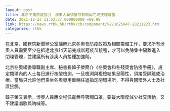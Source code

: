 ```yaml
---
layout: post
title: 北京冬奧防疫指引　涉奧人員須抵京前兩周完成接種疫苗
date: 2021-12-23 11:53:37.000000000 +08:00
link: https://news.rthk.hk/rthk/ch/component/k2/1625647-20211223.htm
categories: rthk
---
```


在北京，國務院新聞辦公室講解北京冬奧會防疫政策及相關籌備工作，要求所有涉奧人員需要至少在抵達北京14天前完成新冠疫苗接種，才可以免除集中隔離進入閉環管理，並建議所有涉奧人員接種加強劑。

北京冬奧組委專職副主席、秘書長韓子榮簡介《冬奧會和冬殘奧會防疫手冊》，規定閉環內的人士每日進行核酸檢測，一旦檢測與複檢結果呈陽性，須接受隔離或治療。當局只允許他們乘坐冬奧專用車輛往返指定閉環場所，不得與閉環外人士及社區接觸。

韓子榮又表示，涉奧人員應全程佩戴無呼吸閥口罩，要最大限度減少社交活動，又不建議唱歌與呐喊等。
